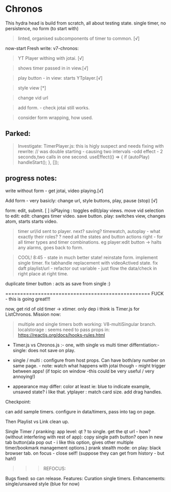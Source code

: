 # Chronos

This hydra head is build from scratch, all about testing state.
single timer, no persistence, no form (to start with)

> linted, organised subcomponents of timer to common. [√]

now-start Fresh write: v7-chronos:

> YT Player withing with jotai. [√]

> shows timer passed in in view.[√]

> play button - in view: starts YTplayer.[√]

> style view [*]

> change vid url

> add form. - check jotai still works.

> consider form wrapping, how used.

## Parked:

> Investigate:
> TimerPlayer.js:
> this is higly suspect and needs fixing with rewrite:
> // was double starting - causing two intervals -odd effect - 2 seconds,two calls in one second.
> useEffect(() => {
> if (autoPlay) handleStart();
> }, []);

## progress notes:

write without form - get jotai, video playing.[√]

Add form - very basicly: change url, style buttons, play, pause (stop) [√]

form: edit, submit. [ ]
isPlaying : toggles edit/play views.
move vid selection to edit:
edit: changes timer video. save button.
play: switches view, changes atom, starts starts video.

> timer url/id sent to player.
> next? saving? timewatch, autoplay - what exactly their roles? ?
> need all the states and button actions right - for all timer types and timer combinations. eg
> player:edit button -> halts any alarms, goes back to form.

> COOL! 8:45 - state in much better state!
> reinstate form.
> implement single timer.
> fix tabhandle replacement with videoActived state.
> fix daft playlist/url - refactor out variable - just flow the data/check in right place at right time.

duplicate timer button : acts as save from single :)

=================================================
FUCK - this is going great!!!

now, get rid of old timer -> xtimer. only dep i think is Timer.js for ListChronos.
Mission now:

> multiple and single timers both working: V8-multiSingular branch.
> localstorage : seems need to pass props in: https://reactjs.org/docs/hooks-rules.html

- Timer.js vs Chronos.js :- one, with single vs multi timer differntiation:-
  single: does not save on play.

- single / multi : configure from host props. Can have both/any number on same page. - note: watch what happens with
  jotai though - might trigger between apps! (if topic on window -this could be very useful / very annoying!)

- appearance may differ: color at least ie: blue to indicate example, unsaved state? i like that.
  ytplayer : match card size. add drag handles.

Checkpoint:

can add sample timers. configure in data/timers, pass into tag on page.

Then Playlist vs Link clean up.

Single Timer / pranking:
app level: qt ? to single.
get the qt url - how? (without interfering with rest of app): copy single path button? open in new tab button(ala pop out - i like this option, gives other multiple timer/bookmark management options.)
prank stealth mode: on play: black browser tab. on focus - close self! (suppose they can get from history - but hah!)

> > > REFOCUS:

Bugs fixed: so can release.
Features: Curation single timers.
Enhancements: single/unsaved style (blue for now)
